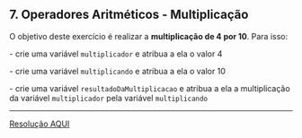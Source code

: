 <div class="layout-pane__container"><div id="main-splitpane-left" class="coding-question__left-pane"><section class="question-view__title-wrapper"><h1 class="question-view__title">7. Operadores Aritméticos - Multiplicação</h1></section><section class="question-view__instruction"><div class="candidate-rich-text"><div id="5fl4bc1gnd3-instruction"><p>O objetivo deste exercício é realizar a <strong>multiplicação de 4 por 10</strong>. Para isso:</p>

<p>- crie uma variável <code>multiplicador</code> e atribua a ela o valor 4</p>

<p>- crie uma variável <code>multiplicando</code> e atribua a ela o valor 10</p>

<p>- crie uma variável <code>resultadoDaMultiplicacao</code> e atribua a ela&nbsp;a multiplicação da variável <code>multiplicador</code>&nbsp;pela variável&nbsp;<code>multiplicando</code></p>
</div></div></section></div></div>

____

[Resolução AQUI](https://github.com/luelencavalheiro/curso-introdutorio-javascript/blob/main/exercicio-7/resolucao.js)